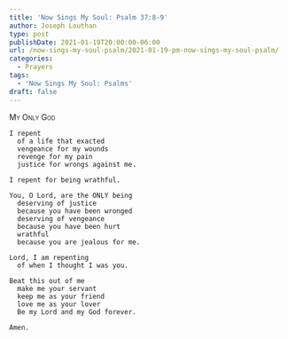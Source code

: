 ```yaml
---
title: 'Now Sings My Soul: Psalm 37:8-9'
author: Joseph Louthan
type: post
publishDate: 2021-01-19T20:00:00-06:00
url: /now-sings-my-soul-psalm/2021-01-19-pm-now-sings-my-soul-psalm/
categories:
  - Prayers
tags:
  - 'Now Sings My Soul: Psalms'
draft: false
---
```

<div style="font-variant: small-caps;">
My Only God
</div>

    I repent
      of a life that exacted
      vengeance for my wounds
      revenge for my pain
      justice for wrongs against me.

    I repent for being wrathful.

    You, O Lord, are the ONLY being
      deserving of justice
      because you have been wronged
      deserving of vengeance
      because you have been hurt
      wrathful
      because you are jealous for me.

    Lord, I am repenting
      of when I thought I was you.

    Beat this out of me
      make me your servant
      keep me as your friend
      love me as your lover
      Be my Lord and my God forever.

    Amen.
